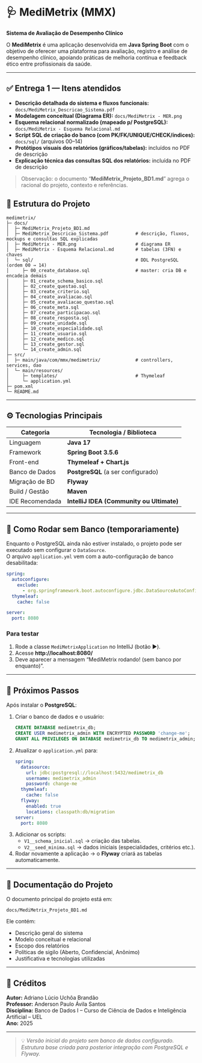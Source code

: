 # 🩺 MediMetrix (MMX)
**Sistema de Avaliação de Desempenho Clínico**

O **MediMetrix** é uma aplicação desenvolvida em **Java Spring Boot** com o objetivo de oferecer uma plataforma para avaliação, registro e análise de desempenho clínico, apoiando práticas de melhoria contínua e feedback ético entre profissionais da saúde.

---

## ✅ Entrega 1 — Itens atendidos

- **Descrição detalhada do sistema e fluxos funcionais:** `docs/MediMetrix_Descricao_Sistema.pdf`
- **Modelagem conceitual (Diagrama ER):** `docs/MediMetrix - MER.png`
- **Esquema relacional normalizado (mapeado p/ PostgreSQL):** `docs/MediMetrix - Esquema Relacional.md`
- **Script SQL de criação do banco (com PK/FK/UNIQUE/CHECK/índices):** `docs/sql/` (arquivos 00–14)
- **Protótipos visuais dos relatórios (gráficos/tabelas):** incluídos no PDF de descrição
- **Explicação técnica das consultas SQL dos relatórios:** incluída no PDF de descrição

> Observação: o documento “**MediMetrix_Projeto_BD1.md**” agrega o racional do projeto, contexto e referências.



## 📂 Estrutura do Projeto

```
medimetrix/
├─ docs/
│  ├─ MediMetrix_Projeto_BD1.md
│  ├─ MediMetrix_Descricao_Sistema.pdf          # descrição, fluxos, mockups e consultas SQL explicadas
│  ├─ MediMetrix - MER.png                      # diagrama ER
│  ├─ MediMetrix - Esquema Relacional.md        # tabelas (3FN) e chaves
│  └─ sql/                                      # DDL PostgreSQL (ordem 00 → 14)
│     ├─ 00_create_database.sql                 # master: cria DB e encadeia demais
│     ├─ 01_create_schema_basico.sql
│     ├─ 02_create_questao.sql
│     ├─ 03_create_criterio.sql
│     ├─ 04_create_avaliacao.sql
│     ├─ 05_create_avaliacao_questao.sql
│     ├─ 06_create_meta.sql
│     ├─ 07_create_participacao.sql
│     ├─ 08_create_resposta.sql
│     ├─ 09_create_unidade.sql
│     ├─ 10_create_especialidade.sql
│     ├─ 11_create_usuario.sql
│     ├─ 12_create_medico.sql
│     ├─ 13_create_gestor.sql
│     └─ 14_create_admin.sql
├─ src/
│  ├─ main/java/com/mmx/medimetrix/             # controllers, services, dao
│  └─ main/resources/
│     ├─ templates/                             # Thymeleaf
│     └─ application.yml
├─ pom.xml
└─ README.md
```

---


## ⚙️ Tecnologias Principais

| Categoria | Tecnologia / Biblioteca |
|------------|--------------------------|
| Linguagem | **Java 17** |
| Framework | **Spring Boot 3.5.6** |
| Front-end | **Thymeleaf + Chart.js** |
| Banco de Dados | **PostgreSQL** (a ser configurado) |
| Migração de BD | **Flyway** |
| Build / Gestão | **Maven** |
| IDE Recomendada | **IntelliJ IDEA (Community ou Ultimate)** |

---

## 🚀 Como Rodar sem Banco (temporariamente)

Enquanto o PostgreSQL ainda não estiver instalado, o projeto pode ser executado sem configurar o `DataSource`.  
O arquivo `application.yml` vem com a auto-configuração de banco desabilitada:

```yaml
spring:
  autoconfigure:
    exclude:
      - org.springframework.boot.autoconfigure.jdbc.DataSourceAutoConfiguration
  thymeleaf:
    cache: false

server:
  port: 8080
```

### Para testar
1. Rode a classe `MediMetrixApplication` no IntelliJ (botão ▶️).
2. Acesse **http://localhost:8080/**
3. Deve aparecer a mensagem “MediMetrix rodando! (sem banco por enquanto)”.

---

## 🧩 Próximos Passos

Após instalar o **PostgreSQL**:
1. Criar o banco de dados e o usuário:
   ```sql
   CREATE DATABASE medimetrix_db;
   CREATE USER medimetrix_admin WITH ENCRYPTED PASSWORD 'change-me';
   GRANT ALL PRIVILEGES ON DATABASE medimetrix_db TO medimetrix_admin;
   ```
2. Atualizar o `application.yml` para:
   ```yaml
   spring:
     datasource:
       url: jdbc:postgresql://localhost:5432/medimetrix_db
       username: medimetrix_admin
       password: change-me
     thymeleaf:
       cache: false
     flyway:
       enabled: true
       locations: classpath:db/migration
   server:
     port: 8080
   ```
3. Adicionar os scripts:
    - `V1__schema_inicial.sql` → criação das tabelas.
    - `V2__seed_minima.sql` → dados iniciais (especialidades, critérios etc.).
4. Rodar novamente a aplicação → o **Flyway** criará as tabelas automaticamente.

---

## 📘 Documentação do Projeto

O documento principal do projeto está em:

```
docs/MediMetrix_Projeto_BD1.md
```

Ele contém:
- Descrição geral do sistema
- Modelo conceitual e relacional
- Escopo dos relatórios
- Políticas de sigilo (Aberto, Confidencial, Anônimo)
- Justificativa e tecnologias utilizadas

---

## 🧠 Créditos

**Autor:** Adriano Lúcio Uchôa Brandão  
**Professor:** Anderson Paulo Ávila Santos  
**Disciplina:** Banco de Dados I – Curso de Ciência de Dados e Inteligência Artificial – UEL  
**Ano:** 2025

---

> 💡 *Versão inicial do projeto sem banco de dados configurado. Estrutura base criada para posterior integração com PostgreSQL e Flyway.*
